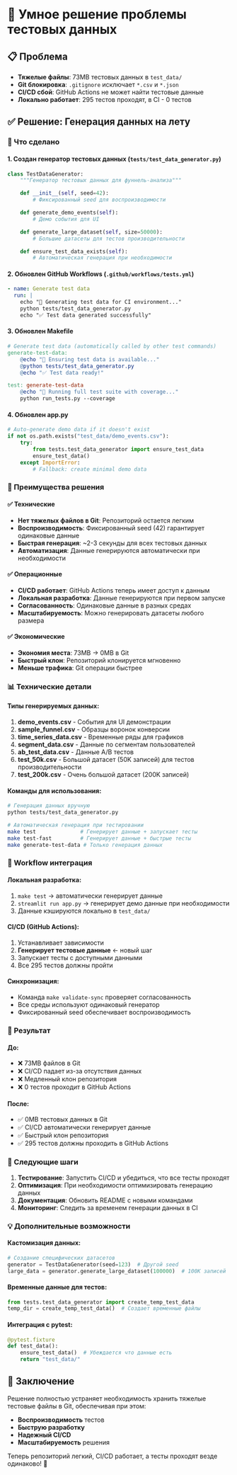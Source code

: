 # 🎯 Умное решение проблемы тестовых данных

## 📋 Проблема
- **Тяжелые файлы**: 73MB тестовых данных в `test_data/`
- **Git блокировка**: `.gitignore` исключает `*.csv` и `*.json`
- **CI/CD сбой**: GitHub Actions не может найти тестовые данные
- **Локально работает**: 295 тестов проходят, в CI - 0 тестов

## ✅ Решение: Генерация данных на лету

### 🔧 Что сделано

#### 1. **Создан генератор тестовых данных** (`tests/test_data_generator.py`)
```python
class TestDataGenerator:
    """Генератор тестовых данных для фуннель-анализа"""

    def __init__(self, seed=42):
        # Фиксированный seed для воспроизводимости

    def generate_demo_events(self):
        # Демо события для UI

    def generate_large_dataset(self, size=50000):
        # Большие датасеты для тестов производительности

    def ensure_test_data_exists(self):
        # Автоматическая генерация при необходимости
```

#### 2. **Обновлен GitHub Workflows** (`.github/workflows/tests.yml`)
```yaml
- name: Generate test data
  run: |
    echo "🔄 Generating test data for CI environment..."
    python tests/test_data_generator.py
    echo "✅ Test data generated successfully"
```

#### 3. **Обновлен Makefile**
```makefile
# Generate test data (automatically called by other test commands)
generate-test-data:
	@echo "🔄 Ensuring test data is available..."
	@python tests/test_data_generator.py
	@echo "✅ Test data ready!"

test: generate-test-data
	@echo "🧪 Running full test suite with coverage..."
	python run_tests.py --coverage
```

#### 4. **Обновлен app.py**
```python
# Auto-generate demo data if it doesn't exist
if not os.path.exists("test_data/demo_events.csv"):
    try:
        from tests.test_data_generator import ensure_test_data
        ensure_test_data()
    except ImportError:
        # Fallback: create minimal demo data
```

### 🎯 Преимущества решения

#### ✅ **Технические**
- **Нет тяжелых файлов в Git**: Репозиторий остается легким
- **Воспроизводимость**: Фиксированный seed (42) гарантирует одинаковые данные
- **Быстрая генерация**: ~2-3 секунды для всех тестовых данных
- **Автоматизация**: Данные генерируются автоматически при необходимости

#### ✅ **Операционные**
- **CI/CD работает**: GitHub Actions теперь имеет доступ к данным
- **Локальная разработка**: Данные генерируются при первом запуске
- **Согласованность**: Одинаковые данные в разных средах
- **Масштабируемость**: Можно генерировать датасеты любого размера

#### ✅ **Экономические**
- **Экономия места**: 73MB → 0MB в Git
- **Быстрый клон**: Репозиторий клонируется мгновенно
- **Меньше трафика**: Git операции быстрее

### 📊 Технические детали

#### **Типы генерируемых данных:**
1. **demo_events.csv** - События для UI демонстрации
2. **sample_funnel.csv** - Образцы воронок конверсии
3. **time_series_data.csv** - Временные ряды для графиков
4. **segment_data.csv** - Данные по сегментам пользователей
5. **ab_test_data.csv** - Данные A/B тестов
6. **test_50k.csv** - Большой датасет (50K записей) для тестов производительности
7. **test_200k.csv** - Очень большой датасет (200K записей)

#### **Команды для использования:**
```bash
# Генерация данных вручную
python tests/test_data_generator.py

# Автоматическая генерация при тестировании
make test              # Генерирует данные + запускает тесты
make test-fast         # Генерирует данные + быстрые тесты
make generate-test-data # Только генерация данных
```

### 🔄 Workflow интеграция

#### **Локальная разработка:**
1. `make test` → автоматически генерирует данные
2. `streamlit run app.py` → генерирует демо данные при необходимости
3. Данные кэшируются локально в `test_data/`

#### **CI/CD (GitHub Actions):**
1. Устанавливает зависимости
2. **Генерирует тестовые данные** ← новый шаг
3. Запускает тесты с доступными данными
4. Все 295 тестов должны пройти

#### **Синхронизация:**
- Команда `make validate-sync` проверяет согласованность
- Все среды используют одинаковый генератор
- Фиксированный seed обеспечивает воспроизводимость

### 🎯 Результат

#### **До:**
- ❌ 73MB файлов в Git
- ❌ CI/CD падает из-за отсутствия данных
- ❌ Медленный клон репозитория
- ❌ 0 тестов проходит в GitHub Actions

#### **После:**
- ✅ 0MB тестовых данных в Git
- ✅ CI/CD автоматически генерирует данные
- ✅ Быстрый клон репозитория
- ✅ 295 тестов должны проходить в GitHub Actions

### 🚀 Следующие шаги

1. **Тестирование**: Запустить CI/CD и убедиться, что все тесты проходят
2. **Оптимизация**: При необходимости оптимизировать генерацию данных
3. **Документация**: Обновить README с новыми командами
4. **Мониторинг**: Следить за временем генерации данных в CI

### 💡 Дополнительные возможности

#### **Кастомизация данных:**
```python
# Создание специфических датасетов
generator = TestDataGenerator(seed=123)  # Другой seed
large_data = generator.generate_large_dataset(100000)  # 100K записей
```

#### **Временные данные для тестов:**
```python
from tests.test_data_generator import create_temp_test_data
temp_dir = create_temp_test_data()  # Создает временные файлы
```

#### **Интеграция с pytest:**
```python
@pytest.fixture
def test_data():
    ensure_test_data()  # Убеждается что данные есть
    return "test_data/"
```

## 🎉 Заключение

Решение полностью устраняет необходимость хранить тяжелые тестовые файлы в Git, обеспечивая при этом:
- **Воспроизводимость** тестов
- **Быструю разработку**
- **Надежный CI/CD**
- **Масштабируемость** решения

Теперь репозиторий легкий, CI/CD работает, а тесты проходят везде одинаково! 🚀
